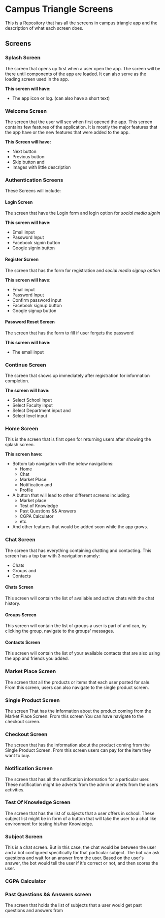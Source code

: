 # Campus Triangle Screens

This is a Repository that has all the screens in campus triangle app and the description of what each screen does.

## Screens

### Splash Screen

The screen that opens up first when a user open the app.
The screen will be there until components of the app are loaded.
It can also serve as the loading screen used in the app.

**This screen will have:**

- The app icon or log. (can also have a short text)

### Welcome Screen

The screen that the user will see when first opened the app.
This screen contains few features of the application.
It is mostly the major features that the app have or the new features that were added to the app.

**This Screen will have:**

- Next button
- Previous button
- Skip button and
- Images with little description

### Authentication Screens

These Screens will include:

#### Login Screen

The screen that have the Login form and login option for _social media signin_

**This screen will have:**

- Email input
- Password Input
- Facebook signin button
- Google signin button

#### Register Screen

The screen that has the form for registration and _social media signup option_

**This screen will have:**

- Email input
- Password Input
- Confirm password input
- Facebook signup button
- Google signup button

#### Password Reset Screen

The screen that has the form to fill if user forgets the password

**This screen will have:**

- The email input

### Continue Screen

The screen that shows up immediately after registration for information completion.

**The screen will have:**

- Select School input
- Select Faculty input
- Select Department input and
- Select level input

### Home Screen

This is the screen that is first open for returning users after showing the splash screen.

**This screen have:**

- Bottom tab navigation with the below navigations:
  - Home
  - Chat
  - Market Place
  - Notification and
  - Profile
- A button that will lead to other different screens including:
  - Market place
  - Test of Knowledge
  - Past Questions && Answers
  - CGPA Calculator
  - etc.
- And other features that would be added soon while the app grows.

### Chat Screen

The screen that has everything containing chatting and contacting.
This screen has a top bar with 3 navigation namely:

- Chats
- Groups and
- Contacts

#### Chats Screen

This screen will contain the list of available and active chats with the chat history.

#### Groups Screen

This screen will contain the list of groups a user is part of and can, by clicking the group, navigate to the groups' messages.

#### Contacts Screen

This screen will contain the list of your available contacts that are also using the app and friends you added.

### Market Place Screen

The screen that all the products or items that each user posted for sale. From this screen, users can also navigate to the single product screen.

### Single Product Screen

The screen That has the information about the product coming from the Market Place Screen. From this screen You can have navigate to the checkout screen.

### Checkout Screen

The screen that has the information about the product coming from the Single Product Screen. From this screen users can pay for the item they want to buy.

### Notification Screen

The screen that has all the notification information for a particular user. These notification might be adverts from the admin or alerts from the users activities.

### Test Of Knowledge Screen

The screen that has the list of subjects that a user offers in school. These subject list might be in form of a button that will take the user to a chat like environment for testing his/her Knowledge.

### Subject Screen

This is a chat screen. But in this case, the chat would be between the user and a bot configured specifically for that particular subject. The bot can ask questions and wait for an answer from the user. Based on the user's answer, the bot would tell the user if it's correct or not, and then scores the user.

### CGPA Calculator

### Past Questions && Answers screen

The screen that holds the list of subjects that a user would get past questions and answers from
